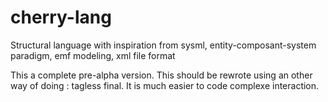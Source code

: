 # cherry-lang
Structural language with inspiration from sysml,
entity-composant-system paradigm, emf modeling, xml file format

This a complete pre-alpha version. This should be rewrote using an other way of doing : tagless final. It is much easier to code complexe interaction.
